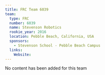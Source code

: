 ```yaml
---
title: FRC Team 6039
team:
  type: FRC
  number: 6039
  name: Stevenson Robotics
  rookie_year: 2016
  location: Pebble Beach, California, USA
  sponsors:
    - Stevenson School - Pebble Beach Campus
  links:
    Website: 
---
```

No content has been added for this team